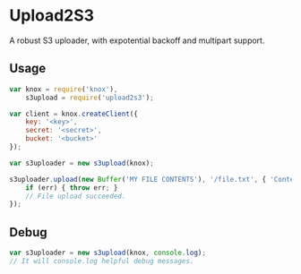 # Upload2S3

A robust S3 uploader, with expotential backoff and multipart support.

## Usage

```javascript
var knox = require('knox'),
	s3upload = require('upload2s3');

var client = knox.createClient({
	key: '<key>',
	secret: '<secret>',
	bucket: '<bucket>'
});

var s3uploader = new s3upload(knox);

s3uploader.upload(new Buffer('MY FILE CONTENTS'), '/file.txt', { 'Content-Type': 'text/plain' }, function(err, res) {
	if (err) { throw err; }
	// File upload succeeded.
});
```

## Debug

```javascript
var s3uploader = new s3upload(knox, console.log);
// It will console.log helpful debug messages.
```
